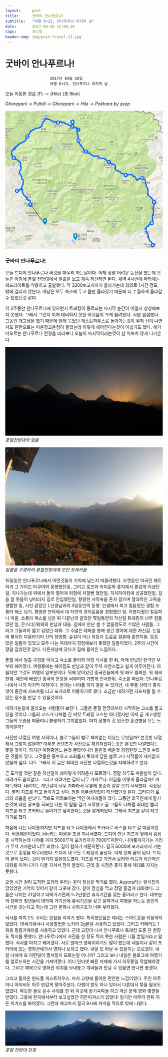 ```yaml
---
layout:	    post
title: 	    굿바이 안나푸르나!
subtitle:   "여행 D+23, 안나푸르나 마지막 날"
date:       2017-04-26 12:00:10 
tags:       포스팅
header-img: img/post-travel-23.jpg
---
```


# 	    굿바이 안나푸르나!
```
					2017년 04월 26일
					여행 D+23, 안나푸르나 마지막 날
```

오늘 이동한 경로 (F) -> (Hile) (총 9km)  

*Ghorepani -> Pulhill -> Ghorepani -> Hile -> Pokhara by zeep*

![](/img/170426-maps.png)

### 굿바이 안나푸르나!

오늘 드디어 안나푸르나 써킷을 마무리 하는날이다. 어제 정말 어려운 등산을 했는데 오늘은 아침에 푼힐 전망대에서 일출을 보고 계속 하산하면 된다. 새벽 4시반에 머리에는 헤드라이트를 착용하고 출발했다. 약 3200m고지까지 올라가는데 의외로 1시간 정도 밖에 걸리지 않는다. 베낭은 모두 숙소에 두고 몸만 올라갔기 때문에 더 수월하게 올라갈 수 있었던것 같다.

약 2주동안 안나푸르나에 있으면서 트래킹이 종료되는 마지막 순간이 어떨지 상상해보지 못했다. 그래서 그런지 미처 대비하지 못한 아쉬움이 크게 몰려왔다. 시원 섭섭했다. 그동안 개고생을 했기 때문에 원래 묵었던 게스트하우스로 돌아가는것이 무척 신이 나면서도 한편으로는 미운정고운정이 들었는데 이렇게 헤어진다는것이 아쉽기도 했다. 해가 떠오르는 안나푸르나 전경을 바라보니 오늘이 마지막이라는것이 참 익숙치 않게 다가온다.

![](/img/170426-rise.jpg)
*푼힐전망대의 일출*

![](/img/170426-people.jpg)
*일출을 구경하러 푼힐전망대에 모인 트레커들*

15일동안 안나푸르나에서 어떤것들이 기억에 남는지 떠올려봤다. 오랫동안 미국인 패트릭과 그 가이드 타쿠어와 동행했던일, 그리고 로즈와 라미로와 롯지에서 즐겁게 지냈던 일, 지나가는데 위에서 돌이 떨어져 위험에 처할뻔 했던일, 히치하이킹에 성공했던일, 길을 잘 못들어 낭떠러지 길로 진입했던일, 황량한 사막속을 혼자 걸으며 절대적인 고독을 경험한 일, 시인 같았던 L선생님과의 3일동안의 동행. 인생에서 최고 힘들었던 경험 쏘롱라 패스 넘기. 평범한 언덕에서 대 자연의 경이로움을 경험했던 일. 아름다웠던 칼로파니 마을. 쏘롱라 패스를 넘은 뒤 다끝난것 같았던 몇일동안의 하산길 트레킹이 너무 힘들었던 일, 몬스터(개)와의 만남과 대응. 길에서 만난 셀 수 없을정도로 수많은 사람들. 그리고 그들과의 짧고 길었던 대화. 그 수많은 대화를 통해 생긴 영어에 대한 자신감. 눈앞에 펼처진 다울라기리 산의 장엄함. 숲길이 아닌 자동차 도로로 걸을때 흙먼지들. 등등 많은 일들이 있었고 모두 나는 여태까지 경험해보지 못했던 일들이었다. 2주의 시간이 정말 길었던것 같다. 다른세상에 갔다가 집에 돌아온 느낌이다.

푼힐 에서 일출 구경을 마치고 숙소로 돌아와 아침 식사를 한 뒤, 어제 만났던 한국인 부부와 헤어졌다. 여행중에는 헤어짐도 만남과 같이 무척 자연스럽고 쉽게 이루어진다. 아쉽지만 그것도 여행의 일부분이다. 뒤에 앉아있던 중국인들에게 워 짜오 찡찌쉰. 워 쉐씨 한웨. 예전에 배웠던 중국어 문장을 씨부리며 가볍게 인사한뒤. 숙소를 떠났다. 안나푸르나에서 나의 마지막 여정이다. 원래는 나야풀 까지 걸을 수 있지만, 내 무릎 상태가 좋지 않아 중간에 지프차를 타고 포카라로 이동하기로 했다. 조금만 내려가면 지프차를 탈 수 있는 장소를 만날 수 있을것이다.

내려가는길에 올라오는 사람들이 보인다. 그들은 푼힐 전망대부터 시작하는 코스를 돌고 있을 것이다.그들의 코스가 나처럼 긴 써킷 트레킹 코스는 아니겠지만 이제 곧 개고생할 그들의 모습을 떠올리니 불쌍하기 그지없었다. 마치 상병이 갓 입소한 훈련병을 보는 느낌이랄까?

사진만 나열된 여행 서적이나, 블로그들이 별로 재미없는 이유는 무엇일까? 본것만 나열해서 그렇지 않을까? 대부분 컨텐츠가 사진으로 채워져있다는것은 본것만 나열했다는 뜻일 것이다. 하지만 여행중엔느 본것 뿐많아니라 들은것 배운것 경험한것 느낀것 수많은 것들이 있다. 그것들은 풍부하고 조화롭지 못하게 담은 블로그나 서적들이 재미없지 않을까 싶다. 나도 그래서 이 글은 최대한 사진만 나열하는것을 자제하려고 한다.

곧 도착할 것만 같은 하산길이 왜이렇게 어려운지 모르겠다. 정말 하루도 쉬운날이 없다. 내려가도 끝이없다. 그리고 내려가는 길이 너무 가파르다. 이길을 어떻게 올라갈까? 까마득하다. 내려가는 계단길이 너무 가파라서 무릎에 통증이 살살 오기 시작했다. 걱정된다. 빨리 지프를 타고 돌아가고 싶다. 정말 아무생각없이 하산했던것 같다. 그러다가 로라와 리웁을 만났다. 딱봐도 어려보이는 백인 여자애들이 었다. 그동안 외국인에게 말거는것에 대한 공포를 극복한 나는 막 말을 걸기 시작했고 곧 그들도 나처럼 최대한 빨리 지프를 타고 포카라로 돌아가고 싶어한다는것을 알게되었다. 그래서 지프를 같이 타고 가기로 했다.

처음에 나는 나야풀까지만 지프를 타고 나야풀에서 포카라로 버스를 타고 갈 예정이었다. 비용때문이었다. hile라는 마을을 조금 지나서였다. 드디어 만난 지프차 앞에서 흥정을 시작하는데 나야풀 까지 5000루피 포카라까지 7000루피란다. 나야풀까지가는 거리가 무척 가까운데 너무 비쌌다. 길이 험하기 때문이란다. 결국 6000에 포카라까지 가는것으로 흥정을 마무리했다. 드디어 내 모든 트레킹이 끝났다. 이제 진짜 끝이 났다. 드디어 끝이 났다는것이 믿기지 않을정도였다. 지프를 타고 가면서 로라와 리웁과 이런저런 대화를 이어나가다 다들 지쳐서 잠이 들었다. 근데 길 사정은 좋지 못해 제대로 자지는 못했다.

오랜 시간 걸려 도착한 포카라 우리는 같이 점심을 먹기로 했다. Auzora라는 일식집이 맜있었던 기억이 있어서 같이 그곳에 갔다. 같이 점심을 먹고 정말 즐겁게 대화했다. 그들은 나이는 21살이고 대학가기전에 1~2년동안 휴식기간을 갖는 중이라고 한다. 대부분의 덴마크 청년들이 대학에 가기전에 휴식기간을 갖고 일하거나 여행을 하는등 본인의 시간을 갖는다고 하는데 그런 문화나 사회구조가 너무 부러웠다.

식사를 마치고도 우리는 한참을 이야기 했다. 특이했던점은 얘네는 스마트폰을 이용하지 않았다. 19세기에서나 사용할법한 노키아 2g폰을 사용하고 있었다. 그리고 카메라도 1회용 필름카메라를 사용하고 있었다. 근데 고장이 나서 안나푸르나 트레킹 도중 단 한장도 찍지를 못했다. 안나푸르나에서 사진을 한 장도 찍지 못한 사람은 니들 뿐일거라고 말했다. 식사를 마치고 헤어졌다. 서로 덴마크 영화이야기도 많이 했는데 내일이나 같이 포카라에 있는 영화관에가서 영화나 보자고 했다. 내일 또 마날 수 있을지는 모르겠다. 내일 나에게 또 아떤일이 펼쳐질지 모르는일 이니까? 그러고 보니 내일은 블로그에 여행기를 업로드하는 시간을 가져야겠다. 어디 인터넷 빠른 까페에 가서 하루종일 작업해야겠다. 그리고 페북으로 영화관 위치를 보내놓고 걔네들과 만날 수 있을면 만나면 좋겠다.

그리고 돌아온 윈드폴 게스트하우스. 마치 고향에 돌아온 편안한 느낌이었다. 주인 아주머니 아저씨도 아주 반갑게 맞아주셨다. 다행이 방도 하나 있어서 다른데서 묶을 필요도 없었다. 따듯한 물로 온수 샤워를 한 뒤 이곳에 장기숙박을 하고 계신 분께 영화 몇편을 받았다. 그중에 한국에서부터 보고싶었던 히든피겨스가 있었다! 일기만 마무리 한뒤 히든 피겨스를 봐야겠다. 그런데 배고파서 결국 9시에 저녁을 먹으로 밖에 나왔다.



![](/img/post-travel-23.jpg)
*푼힐 전망대 전경*

